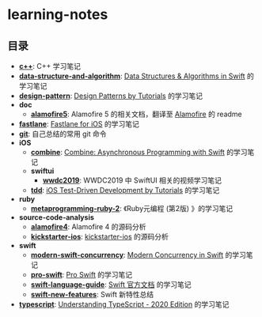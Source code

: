 # learning-notes

## 目录

- **[c++](/c++)**: C++ 学习笔记
- **[data-structure-and-algorithm](/data-structure-and-algorithm)**: [Data Structures & Algorithms in Swift](https://store.raywenderlich.com/products/data-structures-and-algorithms-in-swift) 的学习笔记
- **[design-pattern](/design-pattern)**: [Design Patterns by Tutorials](https://store.raywenderlich.com/products/design-patterns-by-tutorials) 的学习笔记
- **doc**
  - **[alamofire5](/docs/alamofire5)**: Alamofire 5 的相关文档，翻译至 [Alamofire](https://github.com/Alamofire/Alamofire) 的 readme
- **[fastlane](/fastlane)**: [Fastlane for iOS](https://www.raywenderlich.com/1259223-fastlane-for-ios) 的学习笔记
- **[git](/git)**: 自己总结的常用 git 命令
- **iOS**
  - **[combine](/ios/combine)**: [Combine: Asynchronous Programming with Swift](https://store.raywenderlich.com/products/combine-asynchronous-programming-with-swift) 的学习笔记
  - **swiftui**
    - **[wwdc2019](/ios/swiftui/wwdc2019)**: WWDC2019 中 SwiftUI 相关的视频学习笔记
  - **[tdd](/ios/tdd)**: [iOS Test-Driven Development by Tutorials](https://store.raywenderlich.com/products/ios-test-driven-development) 的学习笔记
- **ruby**
  - **[metaprogramming-ruby-2](/ruby/metaprogramming-ruby-2)**: 《Ruby元编程 (第2版) 》的学习笔记
- **source-code-analysis**
  - **[alamofire4](/source-code-analysis/alamofire4)**: Alamofire 4 的源码分析
  - **[kickstarter-ios](/source-code-analysis/kickstarter-ios)**: [kickstarter-ios](https://github.com/kickstarter/ios-oss) 的源码分析
- **swift**
  - **[modern-swift-concurrency](/swift/modern-swift-concurrency)**: [Modern Concurrency in Swift](https://www.raywenderlich.com/books/modern-concurrency-in-swift) 的学习笔记
  - **[pro-swift](/swift/pro-swift)**: [Pro Swift](https://gumroad.com/l/proswift) 的学习笔记
  - **[swift-language-guide](/swift/swift-language-guide)**: [Swift 官方文档](https://docs.swift.org/swift-book/LanguageGuide/TheBasics.html) 的学习笔记
  - **[swift-new-features](/swift/swift-new-features)**: Swift 新特性总结
- **[typescript](/typescript)**:  [Understanding TypeScript - 2020 Edition](https://www.udemy.com/course/understanding-typescript/) 的学习笔记